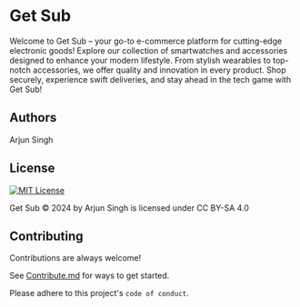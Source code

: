 
# Get Sub

Welcome to Get Sub – your go-to e-commerce platform for cutting-edge electronic goods! Explore our collection of smartwatches and accessories designed to enhance your modern lifestyle. From stylish wearables to top-notch accessories, we offer quality and innovation in every product. Shop securely, experience swift deliveries, and stay ahead in the tech game with Get Sub!


## Authors
Arjun Singh 

## License

 
[![MIT License](https://img.shields.io/badge/License-MIT-green.svg)](https://github.com/arjunsingh27/Get_Sub_Client/blob/main/LICENSE)
 
Get Sub © 2024 by Arjun Singh is licensed under CC BY-SA 4.0 

## Contributing

Contributions are always welcome!

See [Contribute.md](https://github.com/arjunsingh27/Get_Sub_Client) for ways to get started.

Please adhere to this project's `code of conduct`.

